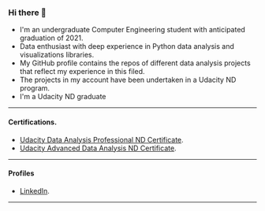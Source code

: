 ### Hi there 👋
* I'm an undergraduate Computer Engineering student with anticipated graduation of 2021.
* Data enthusiast with deep experience in Python data analysis and visualizations libraries. 
* My GitHub profile contains the repos of different data analysis projects that reflect my experience in this filed.
* The projects in my account have been undertaken in a Udacity ND program.
* I'm a Udacity ND graduate
***
#### **Certifications**.
* [Udacity Data Analysis Professional ND Certificate](https://confirm.udacity.com/KNLVPADL).
* [Udacity Advanced Data Analysis ND Certificate](https://confirm.udacity.com/7EWKQKLK).
***
#### **Profiles**
* [LinkedIn](https://www.linkedin.com/in/yousef-saber-537866164/).
***
